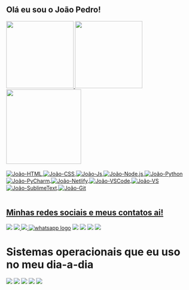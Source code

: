 ## Olá eu sou o João Pedro!
<!--
Pessoal que veio atrás do **Github Stats:** a API provavelmente saiu do ar nesse período,
mas você pode adicionar a sua própria, seguindo esse [tutorial](https://github.com/anuraghazra/github-readme-stats/blob/master/readme.md#deploy-on-your-own-vercel-instance)
-->

<table>
  <a href="https://github.com/j040p3dr0fc">
  <img height="180em" src="https://github-readme-stats.vercel.app/api?username=j040p3dr0fc&show_icons=true&theme=transparent&include_all_commits=true&count_private=true"/>
  <img height="180em" src="https://github-readme-stats.vercel.app/api/top-langs/?username=j040p3dr0fc&layout=compact&langs_count=6&theme=transparent"/>
    <img height="200em" src="https://github-readme-stats.vercel.app/api/top-langs/?username=j040p3dr0fc&theme=transparent">
  <div style="display: inline_block"><br>
  <img align="center" alt="João-HTML" src="https://img.shields.io/badge/HTML5-E34F26?style=for-the-badge&logo=html5&logoColor=white">
  <img align="center" alt="João-CSS" src="https://img.shields.io/badge/CSS3-1572B6?style=for-the-badge&logo=css3&logoColor=white">
    <img align="center" alt="João-Js" src="https://img.shields.io/badge/JavaScript-F7DF1E?style=for-the-badge&logo=javascript&logoColor=black">
    <img align="center" alt="João-Node.js" src="https://img.shields.io/badge/Node.js-43853D?style=for-the-badge&logo=node.js&logoColor=white">
  <img align="center" alt="João-Python" src="https://img.shields.io/badge/Python-14354C?style=for-the-badge&logo=python&logoColor=white">
    <img align="center" alt="João-PyCharm" src="https://img.shields.io/badge/PyCharm-000000.svg?&style=for-the-badge&logo=PyCharm&logoColor=white">
    <img align="center" alt="João-Netlify" src="https://img.shields.io/badge/Netlify-00C7B7?style=for-the-badge&logo=netlify&logoColor=white">
     <img align="center" alt="João-VSCode" src="https://img.shields.io/badge/Visual_Studio_Code-0078D4?style=for-the-badge&logo=visual%20studio%20code&logoColor=white">
    <img align="center" alt="João-VS" src="https://img.shields.io/badge/Visual_Studio-5C2D91?style=for-the-badge&logo=visual%20studio&logoColor=white">
    <img align="center" alt="João-SublimeText" src="https://img.shields.io/badge/sublime_text-%23575757.svg?&style=for-the-badge&logo=sublime-text&logoColor=important">
    <img align="center" alt="João-Git" src="https://img.shields.io/badge/GIT-E44C30?style=for-the-badge&logo=git&logoColor=white">
    <!--
    <img align="center" alt="João-" src="">
    <img align="center" alt="João-" src="">
    <img align="center" alt="João-" src="">
    -->
</div>
</table>
  
  ## Minhas redes sociais e meus contatos ai!
 
<div> 
  <!--
  <a href="" target="_blank"><img src="https://img.shields.io/badge/YouTube-FF0000?style=for-the-badge&logo=youtube&logoColor=white" target="_blank"></a>
  	<a href="" target="_blank"><img src="https://img.shields.io/badge/Twitch-9146FF?style=for-the-badge&logo=twitch&logoColor=white" target="_blank"></a>
  -->
  <a href="https://codepen.io/jo-o-pedro-gomes"><img src="https://img.shields.io/badge/Codepen-000000?style=for-the-badge&logo=codepen&logoColor=white"></a>
  <a href="https://blogjp.netlify.app/"> <img src="https://img.shields.io/badge/website-000000?style=for-the-badge&logo=About.me&logoColor=whit" </a>
  <a href="t.me/joaopedrogsil"> <img src="https://img.shields.io/badge/Telegram-2CA5E0?style=for-the-badge&logo=telegram&logoColor=white">
  </a>
  <a href="https://wa.me/5531971072485" target="_blank">
<img src="https://img.shields.io/badge/WhatsApp-25D366?style=for-the-badge&logo=whatsapp&logoColor=white" alt="whatsapp logo"></a>
  <a href="https://instagram.com/joaopdr___?utm_source=qr&igshid=ZDc4ODBmNjlmNQ%3D%3D" target="_blank"><img src="https://img.shields.io/badge/-Instagram-%23E4405F?style=for-the-badge&logo=instagram&logoColor=white" target="_blank"></a>
  <a href = "mailto:businessescontatojp@gmail.com" target="_blank"><img src="https://img.shields.io/badge/-Gmail-%23333?style=for-the-badge&logo=gmail&logoColor=white" target="_blank"></a>
  <a href="https://www.linkedin.com/in/jo%C3%A3o-pedro-gomes-8107b7227/" target="_blank"><img src="https://img.shields.io/badge/-LinkedIn-%230077B5?style=for-the-badge&logo=linkedin&logoColor=white"></a> 
  <a href="https://x.com/J040P3DR0___?t=nzXAWhPEibxCaVyVxzl9Kw&s=08" target="_blank"><img src="https://img.shields.io/badge/Twitter-1DA1F2?style=for-the-badge&logo=twitter&logoColor=white"></a>
  
</div>

<div>
<h1>Sistemas operacionais que eu uso no meu dia-a-dia</h1>
  
  <img src="https://img.shields.io/badge/Android-3DDC84?style=for-the-badge&logo=android&logoColor=white">
  <img src="https://img.shields.io/badge/Kali_Linux-557C94?style=for-the-badge&logo=kali-linux&logoColor=white">
  <img src="https://img.shields.io/badge/Tails%20-56347C?&style=for-the-badge&logo=tails&logoColor=white">
  <img src="https://img.shields.io/badge/Windows-0078D6?style=for-the-badge&logo=windows&logoColor=white">
  <img src="https://img.shields.io/badge/Ubuntu-E95420?style=for-the-badge&logo=ubuntu&logoColor=white">
</div>

